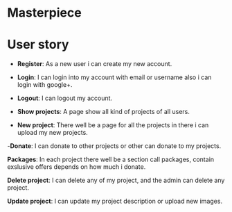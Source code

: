 # Masterpiece

# User story

- **Register**: As a new user i can create my new account.

- **Login**: I can login into my account with email or username also i can login with google+.

- **Logout**: I can logout my account.

- **Show projects**: A page show all kind of projects of all users.

- **New project**: There well be a page for all the projects in there i can upload my new projects.

-**Donate**: I can donate to other projects or other can donate to my projects.

**Packages**: In each project there well be a section call packages, contain exslusive offers depends on how much i donate.

**Delete project**: I can delete any of my project, and the admin can delete any project.

**Update project**: I can update my project description or upload new images.
